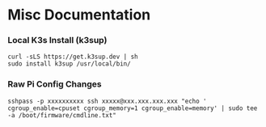 # Misc Documentation

### Local K3s Install (k3sup)
```
curl -sLS https://get.k3sup.dev | sh
sudo install k3sup /usr/local/bin/
```

### Raw Pi Config Changes
```
sshpass -p xxxxxxxxxx ssh xxxxx@xxx.xxx.xxx.xxx "echo ' cgroup_enable=cpuset cgroup_memory=1 cgroup_enable=memory' | sudo tee -a /boot/firmware/cmdline.txt"
```
